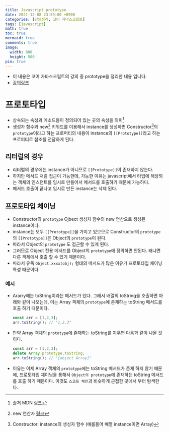 ```yaml
---
title: Javascript prototype
date: 2021-12-08 23:59:00 +0900
categories: [강의정리, 코어 자바스크립트]
tags: [javascript]
math: true
toc: true
mermaid: true
comments: true
image:
  width: 800
  height: 500
pin: true
---
```


- 이 내용은 코어 자바스크립트의 강의 중 prototype을 정리한 내용 입니다.
- [강의링크](https://www.inflearn.com/course/%ED%95%B5%EC%8B%AC%EA%B0%9C%EB%85%90-javascript-flow/dashboard)


# 프로토타입
- 상속되는 속성과 메소드들이 정의되어 있는 곳의 속성을 의미[^1]
- 생성자 함수와 new[^2] 키워드를 이용해서 instance를 생성하면 Constructor[^3]의 `prototype`이라고 하는 프로퍼티의 내용이 instance의 `[[Prototype]]`라고 하는 프로퍼티로 참조를 전달하게 된다.

## 리터럴의 경우
- 리터럴의 경우에는 instance가 아니므로 `[[Prototype]]`이 존재하지 않는다.
- 하지만 메서드 처럼 접근이 가능한데, 가능한 이유는 javascript에서 타입에 해당되는 객체의 인스턴트를 임시로 만들어서 메서드를 호출하기 때문에 가능하다.
- 메서드 호출이 끝나고 임시로 만든 instance는 삭제 된다.

## 프로토타입 체이닝
- Constructor의 `prototype` Ojbect 생성자 함수의 new 연산으로 생성된 instance이다.
- instance는 모두 `[[Prototype]]`을 가지고 있으므로 Constructor의 `prototype`의 `[[Prototype]]`은 Object의 `prototype`이 된다.
- 따라서 Object의 `prototype` 도 접근할 수 있게 된다.
- 그러므로 Object 전용 메서드를 Object의 `prototype`에 정의하면 안된다. 왜냐면 다른 객체에서 호출 할 수 있기 때문이다.
- 따라서 유독 `Object.xxxx(obj);` 형태의 메서드가 많은 이유가 프로토타입 체이닝 특성 때문이다.

### 예시
- Ararry에는 toString이라는 메서드가 있다. 그래서 배열의 toString을 호출하면 아래와 같이 나오는데, 이는 Array 객체의 `prototype`에 존재하는 toString 메서드를 호출 하기 때문이다.
 
  ```js
  const arr = [1,2,3];
  arr.toString(); // "1,2,3"
  ```

- 만약 Array 객체의 `prototype`에 존재하는 toString를 지우면 다음과 같이 나올 것이다.

  ```js
  const arr = [1,2,3];
  delete Array.prototype.toString;
  arr.toString(); // "[object Array]"
  ```

- 이유는 이제 Array 객체의 `prototype`에는 toString 메서드가 존재 하지 않기 때문에, 프로토타입 체이닝을 통해서 `Object의 prototype`에 존재하는 toString 메서드를 호출 하기 때문이다. 이것도 `스코프 체인`과 비슷하게 근접한 곳에서 부터 탐색한다.


[^1]: 출처 MDN [링크](https://developer.mozilla.org/ko/docs/Learn/JavaScript/Objects/Object_prototypes)
[^2]: new 연산자 [링크](https://developer.mozilla.org/ko/docs/Web/JavaScript/Reference/Operators/new)
[^3]: Constructor: instance의 생성자 함수 (예를들어 배열 instance이면 Array)
